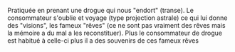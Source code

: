 Pratiquée en prenant une drogue qui nous "endort" (transe). Le consommateur s'oublie et voyage (type projection astrale) ce qui lui donne des "visions", les fameux "rêves" (ce ne sont pas vraiment des rêves mais la mémoire a du mal a les reconstituer). Plus le consommateur de drogue est habitué à celle-ci plus il a des souvenirs de ces fameux rêves